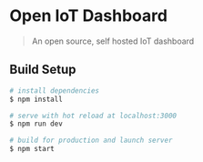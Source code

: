 # Open IoT Dashboard

> An open source, self hosted IoT dashboard

## Build Setup

``` bash
# install dependencies
$ npm install

# serve with hot reload at localhost:3000
$ npm run dev

# build for production and launch server
$ npm start
```
